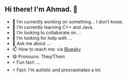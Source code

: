 ## Hi there! I'm Ahmad. 👋
<!--
**ahmadazimhakimi/ahmadazimhakimi** is a ✨ _special_ ✨ repository because its `README.md` (this file) appears on your GitHub profile.

Here are some ideas to get you started: -->

- 🔭 I’m currently working on something... I don't know.
- 🌱 I’m currently learning C++ and Java.
- 👯 I’m looking to collaborate on ...
- 🤔 I’m looking for help with ...
- 💬 Ask me about ...
- 📫 How to reach me: via [Bluesky](https://bsky.app/profile/did:plc:zohex7nx6p2qktgit5f6bqic)
- 😄 Pronouns: They/Them
- ⚡ Fun fact: ...
- ⚡ Fact: I'm autistic and procrasinates a lot.

